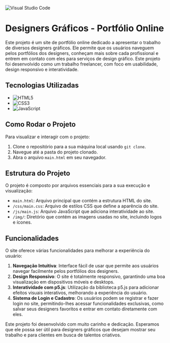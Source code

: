 ![Visual Studio Code](https://img.shields.io/badge/Visual%20Studio%20Code-0078d7.svg?style=for-the-badge&logo=visual-studio-code&logoColor=white)

# Designers Gráficos - Portfólio Online

Este projeto é um site de portfólio online dedicado a apresentar o trabalho de diversos designers gráficos. Ele permite que os usuários naveguem pelos portfólios dos designers, conheçam mais sobre cada profissional e entrem em contato com eles para serviços de design gráfico. Este projeto foi desenvolvido como um trabalho freelancer, com foco em usabilidade, design responsivo e interatividade.

## Tecnologias Utilizadas

- ![HTML5](https://img.shields.io/badge/HTML5-E34F26?style=for-the-badge&logo=html5&logoColor=white)
- ![CSS3](https://img.shields.io/badge/CSS3-1572B6?style=for-the-badge&logo=css3&logoColor=white)
- ![JavaScript](https://img.shields.io/badge/JavaScript-323330?style=for-the-badge&logo=javascript&logoColor=F7DF1E)

## Como Rodar o Projeto

Para visualizar e interagir com o projeto:

1. Clone o repositório para a sua máquina local usando `git clone`.
2. Navegue até a pasta do projeto clonado.
3. Abra o arquivo `main.html` em seu navegador.

## Estrutura do Projeto

O projeto é composto por arquivos essenciais para a sua execução e visualização:

- `main.html`: Arquivo principal que contém a estrutura HTML do site.
- `/css/main.css`: Arquivo de estilos CSS que define a aparência do site.
- `/js/main.js`: Arquivo JavaScript que adiciona interatividade ao site.
- `/img/`: Diretório que contém as imagens usadas no site, incluindo logos e ícones.

## Funcionalidades

O site oferece várias funcionalidades para melhorar a experiência do usuário:

1. **Navegação Intuitiva**: Interface fácil de usar que permite aos usuários navegar facilmente pelos portfólios dos designers.
2. **Design Responsivo**: O site é totalmente responsivo, garantindo uma boa visualização em dispositivos móveis e desktops.
3. **Interatividade com p5.js**: Utilização da biblioteca p5.js para adicionar efeitos visuais interativos, melhorando a experiência do usuário.
4. **Sistema de Login e Cadastro**: Os usuários podem se registrar e fazer login no site, permitindo-lhes acessar funcionalidades exclusivas, como salvar seus designers favoritos e entrar em contato diretamente com eles.

Este projeto foi desenvolvido com muito carinho e dedicação. Esperamos que ele possa ser útil para designers gráficos que desejam mostrar seu trabalho e para clientes em busca de talentos criativos.
